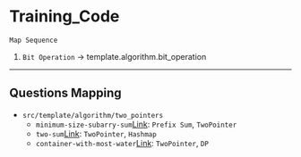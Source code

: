 # Training_Code

`Map Sequence`
1. `Bit Operation` -> template.algorithm.bit_operation

---
## Questions Mapping
- `src/template/algorithm/two_pointers`
  - `minimum-size-subarry-sum`[Link](https://leetcode.com/problems/minimum-size-subarray-sum/description/): 
  `Prefix Sum`, `TwoPointer`
  - `two-sum`[Link](https://leetcode.com/problems/two-sum/description/): `TwoPointer`, `Hashmap`
  - `container-with-most-water`[Link](https://leetcode.com/problems/container-with-most-water/description/): `TwoPointer`, `DP`